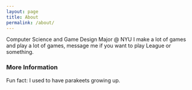 ```yaml
---
layout: page
title: About
permalink: /about/
---
```


Computer Science and Game Design Major @ NYU
I make a lot of games and play a lot of games, message me if you want to play League or something.

### More Information

Fun fact: I used to have parakeets growing up.